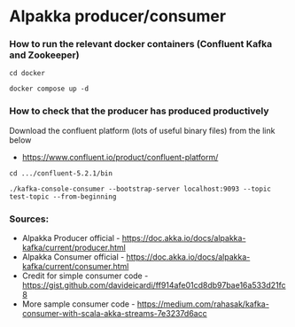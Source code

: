 # Alpakka producer/consumer

### How to run the relevant docker containers (Confluent Kafka and Zookeeper)

`cd docker`

`docker compose up -d`

### How to check that the producer has produced productively

Download the confluent platform (lots of useful binary files) from the link below
* https://www.confluent.io/product/confluent-platform/

`cd .../confluent-5.2.1/bin`

`./kafka-console-consumer --bootstrap-server localhost:9093 --topic test-topic --from-beginning`

### Sources:
* Alpakka Producer official - https://doc.akka.io/docs/alpakka-kafka/current/producer.html
* Alpakka Consumer official - https://doc.akka.io/docs/alpakka-kafka/current/consumer.html
* Credit for simple consumer code - https://gist.github.com/davideicardi/ff914afe01cd8db97bae16a533d21fc8
* More sample consumer code - https://medium.com/rahasak/kafka-consumer-with-scala-akka-streams-7e3237d6acc